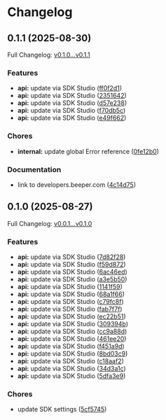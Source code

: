 # Changelog

## 0.1.1 (2025-08-30)

Full Changelog: [v0.1.0...v0.1.1](https://github.com/beeper/desktop-api-js/compare/v0.1.0...v0.1.1)

### Features

* **api:** update via SDK Studio ([ff0f2d1](https://github.com/beeper/desktop-api-js/commit/ff0f2d1d794048508a4c1f49ea8c55bd7509dcbc))
* **api:** update via SDK Studio ([2351642](https://github.com/beeper/desktop-api-js/commit/2351642f28ac706c6df9a6347663a09332fd528b))
* **api:** update via SDK Studio ([d57e238](https://github.com/beeper/desktop-api-js/commit/d57e238e055b2e466687ba57753ef7d9fb5a49ef))
* **api:** update via SDK Studio ([f70db5c](https://github.com/beeper/desktop-api-js/commit/f70db5c5d50a54d1cb24e438ad4289ab43c5dcd6))
* **api:** update via SDK Studio ([e49f662](https://github.com/beeper/desktop-api-js/commit/e49f662122dce794ab0eb4a3e9d5a17160827f0e))


### Chores

* **internal:** update global Error reference ([0fe12b0](https://github.com/beeper/desktop-api-js/commit/0fe12b0418efa09a71a64c164a1b6236a287522b))


### Documentation

* link to developers.beeper.com ([4c14d75](https://github.com/beeper/desktop-api-js/commit/4c14d75b66bd9c2e66d2c2a390885c4d5076dd3b))

## 0.1.0 (2025-08-27)

Full Changelog: [v0.0.1...v0.1.0](https://github.com/beeper/desktop-api-js/compare/v0.0.1...v0.1.0)

### Features

* **api:** update via SDK Studio ([7d82f28](https://github.com/beeper/desktop-api-js/commit/7d82f2855a239cf33ffd6ea0607b996a10fabae4))
* **api:** update via SDK Studio ([f59d872](https://github.com/beeper/desktop-api-js/commit/f59d872944525609bd9500f95dfa72c7ca2903b0))
* **api:** update via SDK Studio ([6ac46ed](https://github.com/beeper/desktop-api-js/commit/6ac46edff9860493fb1df79adfac72069d284165))
* **api:** update via SDK Studio ([a3e5b50](https://github.com/beeper/desktop-api-js/commit/a3e5b50a1645b33c70c37e041ac42ba50b59349b))
* **api:** update via SDK Studio ([1141f59](https://github.com/beeper/desktop-api-js/commit/1141f5983fb6a496dce7758aef0e49744ef1cdf6))
* **api:** update via SDK Studio ([68a1f66](https://github.com/beeper/desktop-api-js/commit/68a1f66d2fec7ad1841354051f8cc318989d4682))
* **api:** update via SDK Studio ([c79fc8f](https://github.com/beeper/desktop-api-js/commit/c79fc8f6f0b5250281f0d244deffcb0243a4b5c9))
* **api:** update via SDK Studio ([fab7f7f](https://github.com/beeper/desktop-api-js/commit/fab7f7f52d2741a7c317293dac6e61e96216fcdd))
* **api:** update via SDK Studio ([ec22b51](https://github.com/beeper/desktop-api-js/commit/ec22b517c1c361406e20ff04fb266be4f29e0099))
* **api:** update via SDK Studio ([309394b](https://github.com/beeper/desktop-api-js/commit/309394bef9aafd3945bc9e5970182313b980cc18))
* **api:** update via SDK Studio ([cc9a88d](https://github.com/beeper/desktop-api-js/commit/cc9a88d50361bb8f0547b24cbdf6d0d6e6b61e87))
* **api:** update via SDK Studio ([461ee20](https://github.com/beeper/desktop-api-js/commit/461ee20c6a395014969262f0b2733ead8b20cfd8))
* **api:** update via SDK Studio ([f451a9d](https://github.com/beeper/desktop-api-js/commit/f451a9d07115959fa0bcb02996ca6809606eeb74))
* **api:** update via SDK Studio ([8bd03c9](https://github.com/beeper/desktop-api-js/commit/8bd03c9935ebd6bc1d974c9bac0372f7e16db3eb))
* **api:** update via SDK Studio ([c18aaf2](https://github.com/beeper/desktop-api-js/commit/c18aaf23a04b97ab55f43d479ef351724b071462))
* **api:** update via SDK Studio ([34d3a1c](https://github.com/beeper/desktop-api-js/commit/34d3a1c3e185bc7fac23983855cb43055244a288))
* **api:** update via SDK Studio ([5dfa3e9](https://github.com/beeper/desktop-api-js/commit/5dfa3e98f5f77f3039907c8f799017990bd5836d))


### Chores

* update SDK settings ([5cf5745](https://github.com/beeper/desktop-api-js/commit/5cf5745b8b07bdbe89099f3d3d25238cf155c33b))
